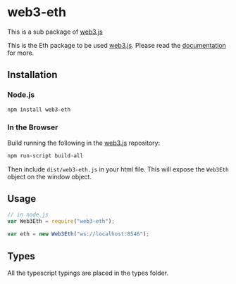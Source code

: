 # web3-eth

This is a sub package of [web3.js][repo]

This is the Eth package to be used [web3.js][repo]. Please read the
[documentation][docs] for more.

## Installation

### Node.js

```bash
npm install web3-eth
```

### In the Browser

Build running the following in the [web3.js][repo] repository:

```bash
npm run-script build-all
```

Then include `dist/web3-eth.js` in your html file. This will expose the
`Web3Eth` object on the window object.

## Usage

```js
// in node.js
var Web3Eth = require("web3-eth");

var eth = new Web3Eth("ws://localhost:8546");
```

## Types

All the typescript typings are placed in the types folder.

[docs]: http://web3js.readthedocs.io/en/1.0/
[repo]: https://github.com/ethereum/web3.js
